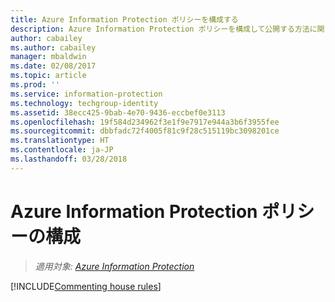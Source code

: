 ```yaml
---
title: Azure Information Protection ポリシーを構成する
description: Azure Information Protection ポリシーを構成して公開する方法に関する詳細情報。
author: cabailey
ms.author: cabailey
manager: mbaldwin
ms.date: 02/08/2017
ms.topic: article
ms.prod: ''
ms.service: information-protection
ms.technology: techgroup-identity
ms.assetid: 38ecc425-9bab-4e70-9436-eccbef0e3113
ms.openlocfilehash: 19f584d234962f3e1f9e7917e944a3b6f3955fee
ms.sourcegitcommit: dbbfadc72f4005f81c9f28c515119bc3098201ce
ms.translationtype: HT
ms.contentlocale: ja-JP
ms.lasthandoff: 03/28/2018
---
```

# <a name="configuring-the-azure-information-protection-policy"></a>Azure Information Protection ポリシーの構成 

>*適用対象: [Azure Information Protection](https://azure.microsoft.com/pricing/details/information-protection)*

[!INCLUDE[Commenting house rules](../includes/houserules.md)]
